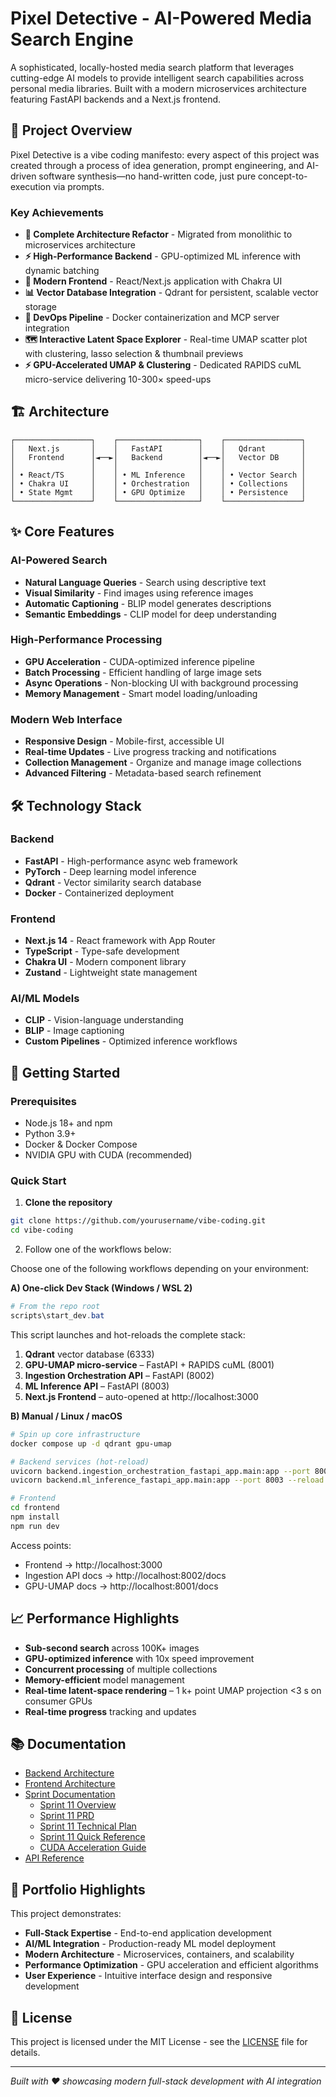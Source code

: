 <!-- Sprint-11 requirements summary:
Functional: interactive latent-space explorer with clustering (DBSCAN, K-Means, Hierarchical), lasso selection → collection workflow, thumbnail previews, and cluster quality metrics.
Non-functional: <3 s load for 1 k points on GPU, accessibility ≥90 %, responsive mobile layout, memory <100 MB.
-->
# Pixel Detective - AI-Powered Media Search Engine

A sophisticated, locally-hosted media search platform that leverages cutting-edge AI models to provide intelligent search capabilities across personal media libraries. Built with a modern microservices architecture featuring FastAPI backends and a Next.js frontend.

## 🎯 Project Overview
Pixel Detective is a vibe coding manifesto: every aspect of this project was created through a process of idea generation, prompt engineering, and AI-driven software synthesis—no hand-written code, just pure concept-to-execution via prompts.

### Key Achievements
- **🚀 Complete Architecture Refactor** - Migrated from monolithic to microservices architecture
- **⚡ High-Performance Backend** - GPU-optimized ML inference with dynamic batching
- **🎨 Modern Frontend** - React/Next.js application with Chakra UI
- **📊 Vector Database Integration** - Qdrant for persistent, scalable vector storage
- **🔧 DevOps Pipeline** - Docker containerization and MCP server integration
- **🗺️ Interactive Latent Space Explorer** - Real-time UMAP scatter plot with clustering, lasso selection & thumbnail previews
- **⚡ GPU-Accelerated UMAP & Clustering** - Dedicated RAPIDS cuML micro-service delivering 10-300× speed-ups

## 🏗️ Architecture

```
┌─────────────────┐    ┌──────────────────┐    ┌─────────────────┐
│   Next.js       │    │   FastAPI        │    │   Qdrant        │
│   Frontend      │◄──►│   Backend        │◄──►│   Vector DB     │
│                 │    │                  │    │                 │
│ • React/TS      │    │ • ML Inference   │    │ • Vector Search │
│ • Chakra UI     │    │ • Orchestration  │    │ • Collections   │
│ • State Mgmt    │    │ • GPU Optimize   │    │ • Persistence   │
└─────────────────┘    └──────────────────┘    └─────────────────┘
```

## ✨ Core Features

### AI-Powered Search
- **Natural Language Queries** - Search using descriptive text
- **Visual Similarity** - Find images using reference images  
- **Automatic Captioning** - BLIP model generates descriptions
- **Semantic Embeddings** - CLIP model for deep understanding

### High-Performance Processing
- **GPU Acceleration** - CUDA-optimized inference pipeline
- **Batch Processing** - Efficient handling of large image sets
- **Async Operations** - Non-blocking UI with background processing
- **Memory Management** - Smart model loading/unloading

### Modern Web Interface
- **Responsive Design** - Mobile-first, accessible UI
- **Real-time Updates** - Live progress tracking and notifications
- **Collection Management** - Organize and manage image collections
- **Advanced Filtering** - Metadata-based search refinement

## 🛠️ Technology Stack

### Backend
- **FastAPI** - High-performance async web framework
- **PyTorch** - Deep learning model inference
- **Qdrant** - Vector similarity search database
- **Docker** - Containerized deployment

### Frontend  
- **Next.js 14** - React framework with App Router
- **TypeScript** - Type-safe development
- **Chakra UI** - Modern component library
- **Zustand** - Lightweight state management

### AI/ML Models
- **CLIP** - Vision-language understanding
- **BLIP** - Image captioning
- **Custom Pipelines** - Optimized inference workflows

## 🚀 Getting Started

### Prerequisites
- Node.js 18+ and npm
- Python 3.9+
- Docker & Docker Compose
- NVIDIA GPU with CUDA (recommended)

### Quick Start

1. **Clone the repository**
```bash
git clone https://github.com/yourusername/vibe-coding.git
cd vibe-coding
```

2. Follow one of the workflows below:

Choose one of the following workflows depending on your environment:

**A) One-click Dev Stack (Windows / WSL 2)**

```powershell
# From the repo root
scripts\start_dev.bat
```

This script launches and hot-reloads the complete stack:
1. **Qdrant** vector database (6333)
2. **GPU-UMAP micro-service** – FastAPI + RAPIDS cuML (8001)
3. **Ingestion Orchestration API** – FastAPI (8002)
4. **ML Inference API** – FastAPI (8003)
5. **Next.js Frontend** – auto-opened at http://localhost:3000

**B) Manual / Linux / macOS**

```bash
# Spin up core infrastructure
docker compose up -d qdrant gpu-umap

# Backend services (hot-reload)
uvicorn backend.ingestion_orchestration_fastapi_app.main:app --port 8002 --reload &
uvicorn backend.ml_inference_fastapi_app.main:app --port 8003 --reload &

# Frontend
cd frontend
npm install
npm run dev
```

Access points:
* Frontend → http://localhost:3000  
* Ingestion API docs → http://localhost:8002/docs  
* GPU-UMAP docs → http://localhost:8001/docs

## 📈 Performance Highlights

- **Sub-second search** across 100K+ images
- **GPU-optimized inference** with 10x speed improvement
- **Concurrent processing** of multiple collections
- **Memory-efficient** model management
- **Real-time latent-space rendering** – 1 k+ point UMAP projection <3 s on consumer GPUs
- **Real-time progress** tracking and updates

## 📚 Documentation

- [Backend Architecture](/backend/ARCHITECTURE.md)
- [Frontend Architecture](/frontend/ARCHITECTURE.md)  
- [Sprint Documentation](/docs/sprints/)
   - [Sprint 11 Overview](/docs/sprints/sprint-11/README.md)
   - [Sprint 11 PRD](/docs/sprints/sprint-11/PRD.md)
   - [Sprint 11 Technical Plan](/docs/sprints/sprint-11/technical-implementation-plan.md)
   - [Sprint 11 Quick Reference](/docs/sprints/sprint-11/QUICK_REFERENCE.md)
   - [CUDA Acceleration Guide](/docs/sprints/sprint-11/CUDA_ACCELERATION_GUIDE.md)
- [API Reference](/backend/ingestion_orchestration_fastapi_app/README.md)

## 🎨 Portfolio Highlights

This project demonstrates:
- **Full-Stack Expertise** - End-to-end application development
- **AI/ML Integration** - Production-ready ML model deployment
- **Modern Architecture** - Microservices, containers, and scalability
- **Performance Optimization** - GPU acceleration and efficient algorithms
- **User Experience** - Intuitive interface design and responsive development

## 📝 License

This project is licensed under the MIT License - see the [LICENSE](LICENSE) file for details.

---

*Built with ❤️ showcasing modern full-stack development with AI integration* 